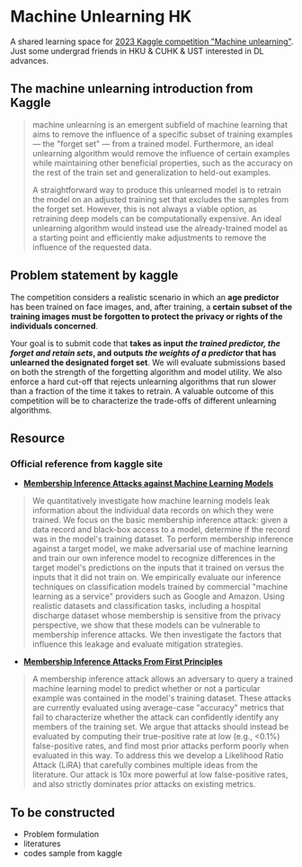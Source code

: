 # Machine Unlearning HK 
A shared learning space for [2023 Kaggle competition "Machine unlearning"](https://www.kaggle.com/competitions/neurips-2023-machine-unlearning). Just some undergrad friends in HKU & CUHK & UST interested in DL advances. 

## The machine unlearning introduction from Kaggle

> machine unlearning is an emergent subfield of machine learning that aims to remove the influence of a specific subset of training examples — the "forget set" — from a trained model. Furthermore, an ideal unlearning algorithm would remove the influence of certain examples while maintaining other beneficial properties, such as the accuracy on the rest of the train set and generalization to held-out examples.
> 
> A straightforward way to produce this unlearned model is to retrain the model on an adjusted training set that excludes the samples from the forget set. However, this is not always a viable option, as retraining deep models can be computationally expensive. An ideal unlearning algorithm would instead use the already-trained model as a starting point and efficiently make adjustments to remove the influence of the requested data.

## Problem statement by kaggle

The competition considers a realistic scenario in which an **age predictor** has been trained on face images, and, after training, a **certain subset of the training images must be forgotten to protect the privacy or rights of the individuals concerned**.

Your goal is to submit code that **takes as input _the trained predictor, the forget and retain sets_, and outputs _the weights of a predictor_ that has unlearned the designated forget set**. We will evaluate submissions based on both the strength of the forgetting algorithm and model utility. We also enforce a hard cut-off that rejects unlearning algorithms that run slower than a fraction of the time it takes to retrain. A valuable outcome of this competition will be to characterize the trade-offs of different unlearning algorithms.

## Resource

### Official reference from kaggle site
- **[Membership Inference Attacks against Machine Learning Models](https://arxiv.org/abs/1610.05820)**
> We quantitatively investigate how machine learning models leak information about the individual data records on which they were trained. We focus on the basic membership inference attack: given a data record and black-box access to a model, determine if the record was in the model's training dataset. To perform membership inference against a target model, we make adversarial use of machine learning and train our own inference model to recognize differences in the target model's predictions on the inputs that it trained on versus the inputs that it did not train on.
We empirically evaluate our inference techniques on classification models trained by commercial "machine learning as a service" providers such as Google and Amazon. Using realistic datasets and classification tasks, including a hospital discharge dataset whose membership is sensitive from the privacy perspective, we show that these models can be vulnerable to membership inference attacks. We then investigate the factors that influence this leakage and evaluate mitigation strategies.

- **[Membership Inference Attacks From First Principles](https://arxiv.org/abs/2112.03570)**
> A membership inference attack allows an adversary to query a trained machine learning model to predict whether or not a particular example was contained in the model's training dataset. These attacks are currently evaluated using average-case "accuracy" metrics that fail to characterize whether the attack can confidently identify any members of the training set. We argue that attacks should instead be evaluated by computing their true-positive rate at low (e.g., <0.1%) false-positive rates, and find most prior attacks perform poorly when evaluated in this way. To address this we develop a Likelihood Ratio Attack (LiRA) that carefully combines multiple ideas from the literature. Our attack is 10x more powerful at low false-positive rates, and also strictly dominates prior attacks on existing metrics.



## To be constructed
- Problem formulation
- literatures
- codes sample from kaggle
